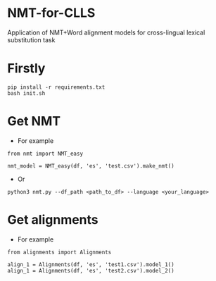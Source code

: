 # NMT-for-CLLS
Application of NMT+Word alignment models for cross-lingual lexical substitution task


# Firstly
```
pip install -r requirements.txt
bash init.sh
```


# Get NMT
* For example
```python3
from nmt import NMT_easy

nmt_model = NMT_easy(df, 'es', 'test.csv').make_nmt()
```
* Or
```
python3 nmt.py --df_path <path_to_df> --language <your_language>
```

# Get alignments
* For example
```python3
from alignments import Alignments

align_1 = Alignments(df, 'es', 'test1.csv').model_1()
align_1 = Alignments(df, 'es', 'test2.csv').model_2()
```

